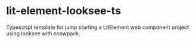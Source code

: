 # lit-element-looksee-ts
Typescript template for jump starting a LitElement web component project using looksee with snowpack.
